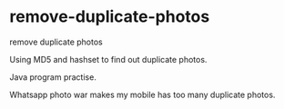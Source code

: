 # remove-duplicate-photos
remove duplicate photos


Using MD5 and hashset to find out duplicate photos.

Java program practise.

Whatsapp photo war makes my mobile has too many duplicate photos.
